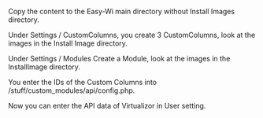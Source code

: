 Copy the content to the Easy-Wi main directory without Install Images directory.

Under Settings / CustomColumns, you create 3 CustomColumns, look at the images in the Install Image directory.

Under Settings / Modules Create a Module, look at the images in the InstallImage directory.

You enter the IDs of the Custom Columns into /stuff/custom_modules/api/config.php.

Now you can enter the API data of Virtualizor in User setting.
